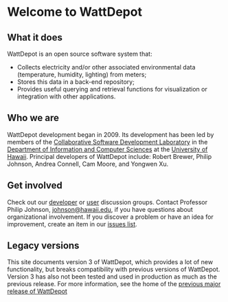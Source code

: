 # Welcome to WattDepot

## What it does

WattDepot is an open source software system that:
* Collects electricity and/or other associated environmental data (temperature, humidity, lighting) from meters;
* Stores this data in a back-end repository;
* Provides useful querying and retrieval functions for visualization or integration with other applications.

## Who we are

WattDepot development began in 2009.  Its development has been led by members of the [Collaborative Software Development Laboratory](http://csdl.ics.hawaii.edu) in the [Department of Information and Computer Sciences](http://www.ics.hawaii.edu) at the [University of Hawaii](http://www.hawaii.edu).  Principal developers of WattDepot include: Robert Brewer, Philip Johnson, Andrea Connell, Cam Moore, and Yongwen Xu. 

## Get involved

Check out our [developer](https://groups.google.com/forum/#!forum/wattdepot-dev) or [user](https://groups.google.com/forum/#!forum/wattdepot-users) discussion groups.  Contact Professor Philip Johnson, johnson@hawaii.edu, if you have questions about organizational involvement. If you discover a problem or have an idea for improvement, 
create an item in our [issues list](https://github.com/wattdepot/wattdepot/issues/milestones). 

## Legacy versions

This site documents version 3 of WattDepot, which provides a lot of new functionality, but breaks compatibility with previous versions of WattDepot. Version 3 has also not been tested and used in production as much as the previous release. For more information, see the home of the [previous major release of WattDepot](http://csdl.github.io/wattdepot/)

